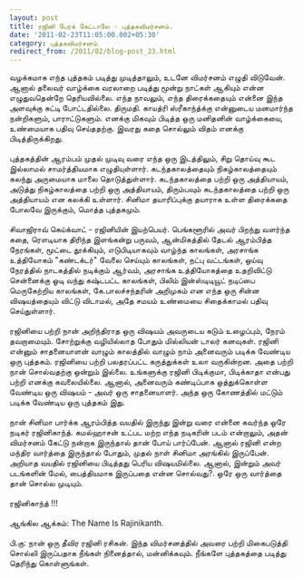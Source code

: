 ```yaml
---
layout: post
title: ரஜினி பேரக் கேட்டாலே - புத்தகவிமர்சனம்.
date: '2011-02-23T11:05:00.002+05:30'
category: புத்தகவிமர்சனம்
redirect_from: /2011/02/blog-post_23.html
---
```


வழக்கமாக எந்த புத்தகம் படித்து முடித்தாலும், உடனே விமர்சனம் எழுதி விடுவேன். ஆனால் தலைவர் வாழ்க்கை வரலாறை படித்து மூன்று நாட்கள் ஆகியும் என்ன எழுதுவதென்றே தெரியவில்லை. எந்த நாவலும், எந்த திரைக்கதையும் என்னை இந்த அளவுக்கு கட்டி போட்டதில்லை. திருமதி. காயத்ரி ஸ்ரீகாந்த்க்கு என்னுடைய மனமார்ந்த நன்றிகளும், பாராட்டுகளும். எனக்கு மிகவும் பிடித்த ஒரு மனிதனின் வாழ்க்கையை, உண்மையாக பதிவு செய்ததற்கு. இவரது கதை சொல்லும் விதம் எனக்கு பிடித்திருக்கிறது.<br />
<br />
புத்தகத்தின் ஆரம்பம் முதல் முடிவு வரை எந்த ஒரு இடத்திலும், சிறு தொய்வு கூட இல்லாமல் சாமர்த்தியமாக எழுதியுள்ளார். கடந்தகாலத்தையும் நிகழ்காலத்தையும் கலந்து அருமையாக மாலை தொடுத்துள்ளார். கடந்தகாலத்தை பற்றி ஒரு அத்தியாயம், அடுத்து நிகழ்காலத்தை பற்றி ஒரு அத்தியாயம், திரும்பவும் கடந்தகாலத்தை பற்றி ஒரு அத்தியாயம் என கலக்கி உள்ளார். சினிமா தயாரிப்புக்கு தயாராக உள்ள திரைக்கதை போலவே இருக்கும், மொத்த புத்தகமும்.<br />
<br />
சிவாஜிராவ் கெய்க்வாட் - ரஜினியின் இயற்பெயர். பெங்களூரில் அவர் பிறந்து வளர்ந்த கதை, ரௌடியாக திரிந்த இளங்கன்று பருவம், ஆன்மிகத்தில் தேடல் ஆரம்பித்த நேரங்கள், மூட்டை தூக்கியும், எடுபிடியாகவும் வாழ்ந்த காலங்கள், அரசாங்க உத்தியோகம் "கண்டக்டர்" வேலை செய்யும் காலங்கள், நட்பு வட்டங்கள், ஒய்வு நேரத்தில் நாடகத்தில் நடிக்கும் ஆர்வம், அரசாங்க உத்தியோகத்தை உதறிவிட்டு சென்னைக்கு ஓடி வந்து கஷ்டபட்ட காலங்கள், பிலிம் இன்ஸ்டிடியூட் நடிப்பை மெருகேற்றிய காலங்கள், கே.பாலச்சந்தரின் அறிமுகம் என எந்த ஒரு சின்ன விஷயத்தையும் விட்டு விடாமல், அதே சமயம் உண்மையை சிதைக்காமல் பதிவு செய்துள்ளார்.<br />
<br />
ரஜினியை பற்றி நான் அறிந்திராத ஒரு விஷயம் அவருடைய கடும் உழைப்பும், நேரம் தவறாமையும். சோற்றுக்கு வழியில்லாத போதும் மில்லியன் டாலர் கனவுகள். ரஜினி என்னும் சாதனையாளன் வாழும் காலத்தில் வாழும் நாம் அனைவரும் படிக்க வேண்டிய ஒரு புத்தகம். ரஜினியை பற்றி பலதரப்பட்ட கருத்துக்கள் உலா வருகின்றன. அதை பற்றி நான் சொல்வதற்கு ஒன்றும் இல்லை. உங்களுக்கு ரஜினி பிடிக்குமா, பிடிக்காதா என்பது பற்றி எனக்கு கவலையில்லை. ஆனால், அனைவரும் கண்டிப்பாக ஒத்துக்கொள்ள வேண்டிய ஒரு விஷயம் - அவர் ஒரு சாதனையாளர். அந்த ஒரு கோணத்தில் மட்டும் படிக்க வேண்டிய ஒரு புத்தகம் இது.<br />
<br />
நான் சினிமா பார்க்க ஆரம்பித்த வயதில் இருந்து இன்று வரை என்னை கவர்ந்த ஒரே நடிகர் ரஜினிகாந்த். கமல்ஹாசன் உட்பட மற்ற எந்த நடிகரின் படம் என்றாலும், அதன் விமர்சனம் கேட்டு நன்றாக இருந்தால் தான் போய் பார்ப்பேன். ஆனால் ரஜினி என்ற மந்திர வார்த்தை இருந்தால் போதும், முதல் நாள் சினிமா அரங்கில் இருப்பேன். அறியாத வயதில் ரஜினியை பிடித்தது பெரிய விஷயமில்லை. ஆனால், இன்றும் அவர் படங்களின் மேல், பைத்தியமாக இருப்பதை என்ன சொல்வது?. ஒரே ஒரு வார்த்தை தான் சொல்ல முடியும்.<br />
<br />
ரஜினிகாந்த் !!!<br />
<br />
ஆங்கில ஆக்கம்: The Name Is Rajinikanth.<br />
<br />
பி.கு: நான் ஒரு தீவிர ரஜினி ரசிகன். இந்த விமர்சனத்தில் அவரை பற்றி மிகைபடுத்தி சொல்லி இருப்பதாக நீங்கள் நினைத்தால், மன்னிக்கவும். நீங்களே புத்தகத்தை படித்து தெரிந்து கொள்ளுங்கள்.<br />
<br />